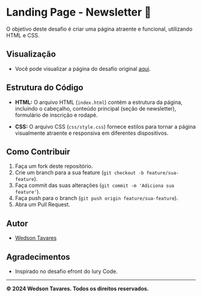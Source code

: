 # Landing Page - Newsletter 📰

O objetivo deste desafio é criar uma página atraente e funcional, utilizando HTML e CSS.

## Visualização

- Você pode visualizar a página do desafio original [aqui](https://www.figma.com/file/zlBzEKtT8mzt3fD2ujIm8R/eFront---Desafio-1?type=design&node-id=2-2&mode=design&t=YgoahJUEjHW0DhGj-0).

## Estrutura do Código

- **HTML:** O arquivo HTML (`index.html`) contém a estrutura da página, incluindo o cabeçalho, conteúdo principal (seção de newsletter), formulário de inscrição e rodapé.

- **CSS:** O arquivo CSS (`css/style.css`) fornece estilos para tornar a página visualmente atraente e responsiva em diferentes dispositivos.

## Como Contribuir

1. Faça um fork deste repositório.
2. Crie um branch para a sua feature (`git checkout -b feature/sua-feature`).
3. Faça commit das suas alterações (`git commit -m 'Adiciona sua feature'`).
4. Faça push para o branch (`git push origin feature/sua-feature`).
5. Abra um Pull Request.

## Autor

- [Wedson Tavares](linkedin.com/in/wedsontavares/)

## Agradecimentos

- Inspirado no desafio efront do Iury Code.

---

**© 2024 Wedson Tavares. Todos os direitos reservados.**





